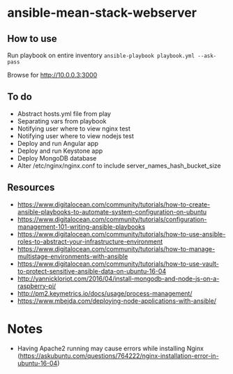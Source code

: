 # ansible-mean-stack-webserver

## How to use
Run playbook on entire inventory
`ansible-playbook playbook.yml --ask-pass`

Browse for http://10.0.0.3:3000

## To do
- Abstract hosts.yml file from play
- Separating vars from playbook
- Notifying user where to view nginx test
- Notifying user where to view nodejs test
- Deploy and run Angular app
- Deploy and run Keystone app
- Deploy MongoDB database
- Alter /etc/nginx/nginx.conf to include server_names_hash_bucket_size

## Resources
- https://www.digitalocean.com/community/tutorials/how-to-create-ansible-playbooks-to-automate-system-configuration-on-ubuntu
- https://www.digitalocean.com/community/tutorials/configuration-management-101-writing-ansible-playbooks
- https://www.digitalocean.com/community/tutorials/how-to-use-ansible-roles-to-abstract-your-infrastructure-environment
- https://www.digitalocean.com/community/tutorials/how-to-manage-multistage-environments-with-ansible
- https://www.digitalocean.com/community/tutorials/how-to-use-vault-to-protect-sensitive-ansible-data-on-ubuntu-16-04
- http://yannickloriot.com/2016/04/install-mongodb-and-node-js-on-a-raspberry-pi/
- http://pm2.keymetrics.io/docs/usage/process-management/
- https://www.mbejda.com/deploying-node-applications-with-ansible/

# Notes
- Having Apache2 running may cause errors while installing Nginx (https://askubuntu.com/questions/764222/nginx-installation-error-in-ubuntu-16-04)
